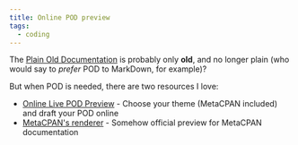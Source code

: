 ```yaml
---
title: Online POD preview
tags:
  - coding
---
```


The [Plain Old Documentation](https://metacpan.org/pod/perlpod) is probably
only **old**, and no longer plain (who would say to _prefer_ POD to MarkDown,
for example)?
<!--more-->
But when POD is needed, there are two resources I love:

 * [Online Live POD Preview](http://podwebview.odyniec.net/#) - Choose your theme (MetaCPAN included) and draft your POD online
 * [MetaCPAN's renderer](https://metacpan.org/pod/perlpod) - Somehow official preview for MetaCPAN documentation
